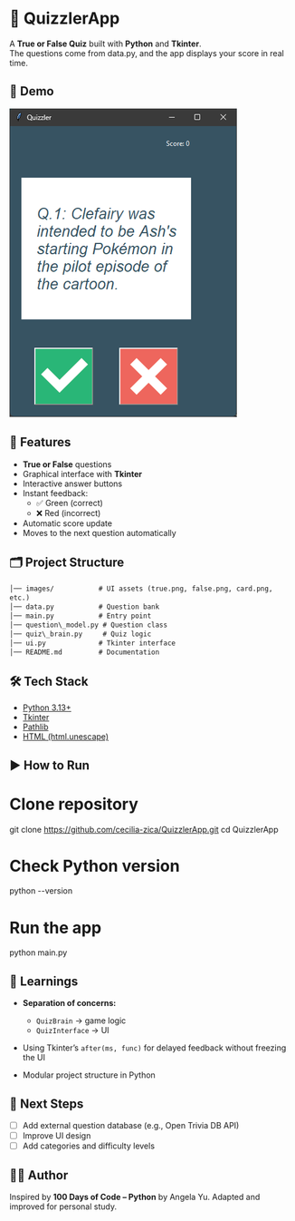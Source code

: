 # 🧠 QuizzlerApp

A **True or False Quiz** built with **Python** and **Tkinter**.  
The questions come from data.py, and the app displays your score in real time.

## 📸 Demo
![Preview](images/preview.png)

## 🚀 Features
- **True or False** questions
- Graphical interface with **Tkinter**
- Interactive answer buttons
- Instant feedback:
  - ✅ Green (correct)
  - ❌ Red (incorrect)
- Automatic score update
- Moves to the next question automatically

## 🗂 Project Structure

```QuizzlerApp/
│── images/           # UI assets (true.png, false.png, card.png, etc.)
│── data.py           # Question bank
│── main.py           # Entry point
│── question\_model.py # Question class
│── quiz\_brain.py     # Quiz logic
│── ui.py             # Tkinter interface
│── README.md         # Documentation
```



## 🛠 Tech Stack
- [Python 3.13+](https://www.python.org/)
- [Tkinter](https://docs.python.org/3/library/tkinter.html)
- [Pathlib](https://docs.python.org/3/library/pathlib.html)
- [HTML (html.unescape)](https://docs.python.org/3/library/html.html)

## ▶️ How to Run

# Clone repository
git clone https://github.com/cecilia-zica/QuizzlerApp.git
cd QuizzlerApp

# Check Python version
python --version

# Run the app
python main.py

## 📖 Learnings

* **Separation of concerns:**

  * `QuizBrain` → game logic
  * `QuizInterface` → UI
* Using Tkinter’s `after(ms, func)` for delayed feedback without freezing the UI
* Modular project structure in Python

## 📌 Next Steps

* [ ] Add external question database (e.g., Open Trivia DB API)
* [ ] Improve UI design
* [ ] Add categories and difficulty levels

## 👩‍💻 Author

Inspired by **100 Days of Code – Python** by Angela Yu.
Adapted and improved for personal study.

